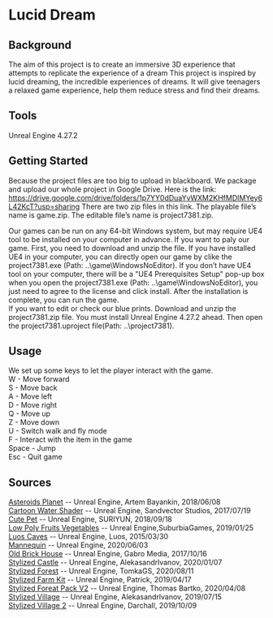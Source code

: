 # Lucid Dream
## Background
The aim of this project is to create an immersive 3D experience that attempts to replicate the experience of a dream This project is inspired by lucid dreaming, the incredible experiences of dreams. It will give teenagers a relaxed game experience, help them reduce stress and find their dreams.
## Tools
  Unreal Engine 4.27.2
## Getting Started 
Because the project files are too big to upload in blackboard. We package and upload our whole project in Google Drive. Here is the link: https://drive.google.com/drive/folders/1p7YY0dDuaYvWXM2KHfMDIMYey6L42KcT?usp=sharing
There are two zip files in this link. The playable file’s name is game.zip. The editable file’s name is project7381.zip. 

Our games can be run on any 64-bit Windows system, but may require UE4 tool to be installed on your computer in advance. If you want to paly our game. First, you need to download and unzip the file. If you have installed UE4 in your computer, you can directly open our game by clike the project7381.exe (Path: ..\game\WindowsNoEditor). If you don’t have UE4 tool on your computer, there will be a "UE4 Prerequisites Setup" pop-up box when you open the project7381.exe (Path: ..\game\WindowsNoEditor), you just need to agree to the license and click install. After the installation is complete, you can run the game.  
If you want to edit or check our blue prints. Download and unzip the project7381.zip file. You must install Unreal Engine 4.27.2 ahead. Then open the project7381.uproject file(Path: ..\project7381).
## Usage
We set up some keys to let the player interact with the game.  
W - Move forward  
S - Move back  
A - Move left  
D - Move right  
Q - Move up   
Z - Move down  
U - Switch walk and fly mode  
F - Interact with the item in the game  
Space - Jump  
Esc - Quit game
## Sources
  [Asteroids Planet](https://www.unrealengine.com/marketplace/zh-CN/product/asteroids-planet) -- Unreal Engine, Artem Bayankin, 2018/06/08  
  [Cartoon Water Shader](https://www.unrealengine.com/marketplace/zh-CN/product/cartoon-water-shader) -- Unreal Engine, Sandvector Studios, 2017/07/19  
  [Cute Pet](https://www.unrealengine.com/marketplace/zh-CN/product/cute-pet) -- Unreal Engine, SURIYUN, 2018/09/18   
  [Low Poly Fruits Vegetables](https://www.unrealengine.com/marketplace/zh-CN/product/low-poly-food-snacks-and-drinks) -- Unreal Engine,SuburbiaGames, 2019/01/25  
  [Luos Caves](https://www.unrealengine.com/marketplace/zh-CN/product/luos-s-modular-rocks-caves) -- Unreal Engine, Luos, 2015/03/30  
  [Mannequin](https://www.unrealengine.com/marketplace/zh-CN/product/control-rig-mannequin) -- Unreal Engine, 2020/06/03  
  [Old Brick House](https://www.unrealengine.com/marketplace/zh-CN/product/old-brick-house) -- Unreal Engine, Gabro Media, 2017/10/16  
  [Stylized Castle](https://www.unrealengine.com/marketplace/zh-CN/product/stylized-castle-01) -- Unreal Engine, Alekasandrlvanov, 2020/01/07  
  [Stylized Forest](https://www.unrealengine.com/marketplace/zh-CN/product/stylized-forest-03) -- Unreal Engine, TomkaGS, 2020/08/11  
  [Stylized Farm Kit](https://www.unrealengine.com/marketplace/zh-CN/product/stylized-farm-kit) -- Unreal Engine, Patrick, 2019/04/17  
  [Stylized Foreat Pack V2](https://www.unrealengine.com/marketplace/zh-CN/product/stylized-forest-pack-v2) -- Unreal Engine, Thomas Bartko, 2020/04/08  
  [Stylized Village](https://www.unrealengine.com/marketplace/zh-CN/product/stylized-village) -- Unreal Engine, Alekasandrlvanov, 2019/07/15  
  [Stylized Village 2](https://www.unrealengine.com/marketplace/zh-CN/product/stylized-village-01) -- Unreal Engine, Darchall, 2019/10/09   
  
